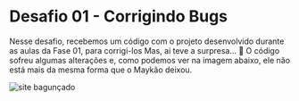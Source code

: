 # Desafio 01 - Corrigindo Bugs
Nesse desafio, recebemos um código com o projeto desenvolvido durante as aulas da Fase 01, para corrigi-los
Mas, ai teve a surpresa...  👀
O código sofreu algumas alterações e, como podemos ver na imagem abaixo, ele não está mais da mesma forma que o Maykão deixou. 


![site bagunçado](https://efficient-sloth-d85.notion.site/image/https%3A%2F%2Fs3-us-west-2.amazonaws.com%2Fsecure.notion-static.com%2Fa29a32b1-069e-4e79-af05-d69f772bccb5%2FUntitled.png?id=8f89f434-cf5e-47a9-8612-c55e35452cfd&table=block&spaceId=08f749ff-d06d-49a8-a488-9846e081b224&width=2000&userId=&cache=v2)
 
